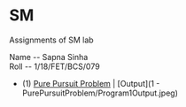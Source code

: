 # SM
Assignments of SM lab

Name -- Sapna Sinha <br />
Roll -- 1/18/FET/BCS/079 <br />

- (1) [Pure Pursuit Problem](1-PurePursuitProblem/PurePursuitProblem.cpp) | [Output](1 - PurePursuitProblem/Program1Output.jpeg)


